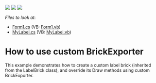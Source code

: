 <!-- default badges list -->
![](https://img.shields.io/endpoint?url=https://codecentral.devexpress.com/api/v1/VersionRange/128597713/2022.2)
[![](https://img.shields.io/badge/Open_in_DevExpress_Support_Center-FF7200?style=flat-square&logo=DevExpress&logoColor=white)](https://supportcenter.devexpress.com/ticket/details/E2892)
[![](https://img.shields.io/badge/📖_How_to_use_DevExpress_Examples-e9f6fc?style=flat-square)](https://docs.devexpress.com/GeneralInformation/403183)
<!-- default badges end -->
<!-- default file list -->
*Files to look at*:

* [Form1.cs](./CS/Form1.cs) (VB: [Form1.vb](./VB/Form1.vb))
* [MyLabel.cs](./CS/MyLabel.cs) (VB: [MyLabel.vb](./VB/MyLabel.vb))
<!-- default file list end -->
# How to use custom BrickExporter


<p>This example demonstrates how to create a custom label brick (inherited from the LabelBrick class), and override its Draw methods using custom BrickExporter.</p>

<br/>


